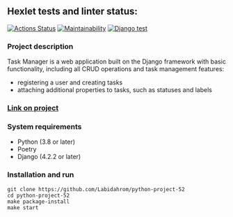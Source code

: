 ## Hexlet tests and linter status:
[![Actions Status](https://github.com/Maksim75ru/python-project-52/workflows/hexlet-check/badge.svg)](https://github.com/Maksim75ru/python-project-52/actions)
[![Maintainability](https://api.codeclimate.com/v1/badges/49443b45cf7b069affba/maintainability)](https://codeclimate.com/github/Maksim75ru/python-project-52/maintainability)
[![Django test](https://github.com/Maksim75ru/python-project-52/actions/workflows/tests-check.yml/badge.svg)](https://github.com/Maksim75ru/python-project-52/actions/workflows/tests-check.yml)

### Project description
Task Manager is a web application built on the Django framework with basic functionality, including all CRUD operations and task management features:
- registering a user and creating tasks
- attaching additional properties to tasks, such as statuses and labels

### [Link on project](https://python-project-52-production-78e0.up.railway.app)

### System requirements
- Python (3.8 or later)
- Poetry
- Django (4.2.2 or later)

### Installation and run
```
git clone https://github.com/Labidahrom/python-project-52
cd python-project-52
make package-install
make start